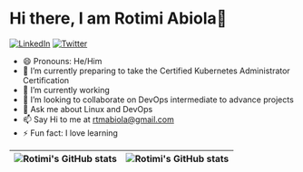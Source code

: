 
# Hi there, I am Rotimi Abiola👋

[![LinkedIn](https://img.shields.io/badge/linkedin-%230077B5.svg?style=for-the-badge&logo=linkedin&logoColor=white)](https://www.linkedin.com/in/abiola-rotimi)
[![Twitter](https://img.shields.io/badge/Twitter-%231DA1F2.svg?style=for-the-badge&logo=Twitter&logoColor=white)](https://twitter.com/johnabiola1)
<!--
**rotimiAbiola/rotimiAbiola** is a ✨ _special_ ✨ repository because its `README.md` (this file) appears on your GitHub profile.

Here are some ideas to get you started:
-->
- 😄 Pronouns: He/Him
- 🌱 I’m currently preparing to take the Certified Kubernetes Administrator Certification
- 🔭 I’m currently working
- 👯 I’m looking to collaborate on DevOps intermediate to advance projects 
- 💬 Ask me about Linux and DevOps
- 📫 Say Hi to me at rtmabiola@gmail.com
- ⚡ Fun fact: I love learning


| <img align="center" src="https://github-readme-stats.vercel.app/api?username=rotimiAbiola&show_icons=true&include_all_commits=true&hide_border=true" alt="Rotimi's GitHub stats" /> | <img align="center" src="https://github-readme-stats.vercel.app/api/top-langs/?username=rotimiAbiola&langs_count=8&layout=compact&hide_border=true" alt="Rotimi's GitHub stats" /> |
| ------------- | ------------- |
